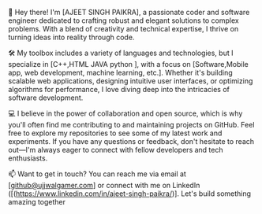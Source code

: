 👋 Hey there! I'm [AJEET SINGH PAIKRA], a passionate coder and software engineer dedicated to crafting robust and elegant solutions to complex problems. With a blend of creativity and technical expertise, I thrive on turning ideas into reality through code.

🛠️ My toolbox includes a variety of languages and technologies, but I specialize in [C++,HTML JAVA python  ], with a focus on [Software,Mobile app, web development, machine learning, etc.]. Whether it's building scalable web applications, designing intuitive user interfaces, or optimizing algorithms for performance, I love diving deep into the intricacies of software development.

💻 I believe in the power of collaboration and open source, which is why you'll often find me contributing to and maintaining projects on GitHub. Feel free to explore my repositories to see some of my latest work and experiments. If you have any questions or feedback, don't hesitate to reach out—I'm always eager to connect with fellow developers and tech enthusiasts.

📫 Want to get in touch? You can reach me via email at [github@ujjwalgamer.com] or connect with me on LinkedIn ([(https://www.linkedin.com/in/ajeet-singh-paikra/)]. Let's build something amazing together
